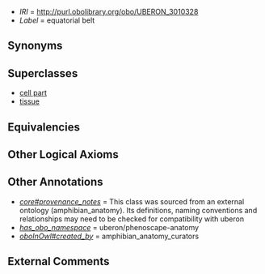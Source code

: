  * *IRI* = http://purl.obolibrary.org/obo/UBERON_3010328
 * *Label* = equatorial belt

## Synonyms


## Superclasses

 * [cell part](../../UBERON/70/UBERON_0000470.md)
 * [tissue](../../UBERON/79/UBERON_0000479.md)

## Equivalencies


## Other Logical Axioms


## Other Annotations

 * *[core#provenance_notes](../../core#provenance/es/core#provenance_notes.md)* = This class was sourced from an external ontology (amphibian_anatomy). Its definitions, naming conventions and relationships may need to be checked for compatibility with uberon
 * *[has_obo_namespace](../../ce/oboInOwl#hasOBONamespace.md)* = uberon/phenoscape-anatomy
 * *[oboInOwl#created_by](../../oboInOwl#created/by/oboInOwl#created_by.md)* = amphibian_anatomy_curators

## External Comments

